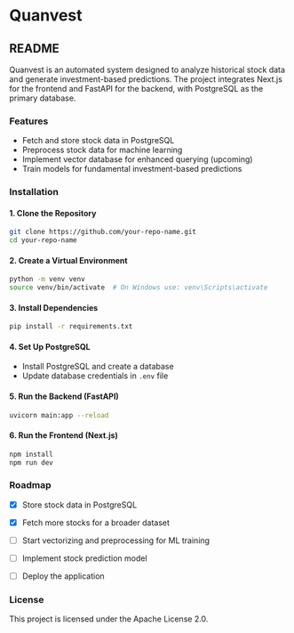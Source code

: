 # Quanvest
## README



Quanvest is an automated system designed to analyze historical stock data and generate investment-based predictions. The project integrates Next.js for the frontend and FastAPI for the backend, with PostgreSQL as the primary database.

### Features
- Fetch and store stock data in PostgreSQL
- Preprocess stock data for machine learning
- Implement vector database for enhanced querying (upcoming)
- Train models for fundamental investment-based predictions

### Installation

#### 1. Clone the Repository
```sh
git clone https://github.com/your-repo-name.git
cd your-repo-name
```

#### 2. Create a Virtual Environment
```sh
python -m venv venv
source venv/bin/activate  # On Windows use: venv\Scripts\activate
```

#### 3. Install Dependencies
```sh
pip install -r requirements.txt
```

#### 4. Set Up PostgreSQL
- Install PostgreSQL and create a database
- Update database credentials in `.env` file

#### 5. Run the Backend (FastAPI)
```sh
uvicorn main:app --reload
```

#### 6. Run the Frontend (Next.js)
```sh
npm install
npm run dev
```

### Roadmap
- [x] Store stock data in PostgreSQL
- [x] Fetch more stocks for a broader dataset
- [ ] Start vectorizing and preprocessing for ML training
- [ ] Implement stock prediction model
- [ ] Deploy the application




### License
This project is licensed under the Apache License 2.0.
